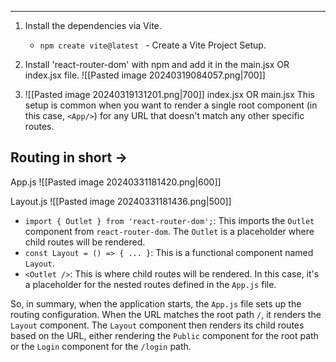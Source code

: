 - - -
1. Install the dependencies via Vite.
      - `npm create vite@latest `  - Create a Vite Project Setup.
2. Install 'react-router-dom' with npm and add it in the main.jsx OR index.jsx file.
     ![[Pasted image 20240319084057.png|700]]

3. ![[Pasted image 20240319131201.png|700]]
index.jsx OR main.jsx
This setup is common when you want to render a single root component (in this case, `<App/>`) for any URL that doesn't match any other specific routes.


## Routing in short ->

App.js
![[Pasted image 20240331181420.png|600]]

Layout.js
![[Pasted image 20240331181436.png|500]]

- `import { Outlet } from 'react-router-dom';`: This imports the `Outlet` component from `react-router-dom`. The `Outlet` is a placeholder where child routes will be rendered.
- `const Layout = () => { ... }`: This is a functional component named `Layout`.
- `<Outlet />`: This is where child routes will be rendered. In this case, it's a placeholder for the nested routes defined in the `App.js` file.

So, in summary, when the application starts, the `App.js` file sets up the routing configuration. When the URL matches the root path `/`, it renders the `Layout` component. The `Layout` component then renders its child routes based on the URL, either rendering the `Public` component for the root path or the `Login` component for the `/login` path.